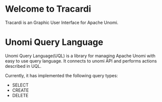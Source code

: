 # Welcome to Tracardi

Tracardi is an Graphic User Interface for Apache Unomi. 

# Unomi Query Language

Unomi Query Language(UQL) is a library for managing Apache Unomi with easy to use query language. It connects to unomi API and performs actions described in UQL.

Currently, it has implemented the following query types:

* SELECT
* CREATE
* DELETE